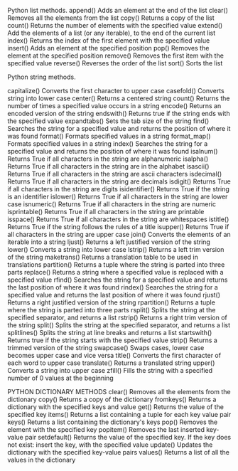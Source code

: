 Python list methods.
append()	Adds an element at the end of the list
clear()	Removes all the elements from the list
copy()	Returns a copy of the list
count()	Returns the number of elements with the specified value
extend()	Add the elements of a list (or any iterable), to the end of the current list
index()	Returns the index of the first element with the specified value
insert()	Adds an element at the specified position
pop()	      Removes the element at the specified position
remove()	Removes the first item with the specified value
reverse()	Reverses the order of the list
sort()	Sorts the list

Python string methods.

capitalize() Converts the first character to upper case
casefold()	 Converts string into lower case
center()	 Returns a centered string
count()	 Returns the number of times a specified value occurs in a string
encode()	 Returns an encoded version of the string
endswith()	 Returns true if the string ends with the specified value
expandtabs() Sets the tab size of the string
find()	 Searches the string for a specified value and returns the position of where it was found
format()	 Formats specified values in a string
format_map() Formats specified values in a string
index()	 Searches the string for a specified value and returns the position of where it was found
isalnum()	 Returns True if all characters in the string are alphanumeric
isalpha()	 Returns True if all characters in the string are in the alphabet
isascii()	 Returns True if all characters in the string are ascii characters
isdecimal()	 Returns True if all characters in the string are decimals
isdigit()	 Returns True if all characters in the string are digits
isidentifier() Returns True if the string is an identifier
islower()	Returns True if all characters in the string are lower case
isnumeric()	Returns True if all characters in the string are numeric
isprintable()	Returns True if all characters in the string are printable
isspace()	Returns True if all characters in the string are whitespaces
istitle()	Returns True if the string follows the rules of a title
isupper()	Returns True if all characters in the string are upper case
join()	Converts the elements of an iterable into a string
ljust()	Returns a left justified version of the string
lower()	Converts a string into lower case
lstrip()	Returns a left trim version of the string
maketrans()	Returns a translation table to be used in translations
partition()	Returns a tuple where the string is parted into three parts
replace()	Returns a string where a specified value is replaced with a specified value
rfind()	Searches the string for a specified value and returns the last position of where it was found
rindex()	Searches the string for a specified value and returns the last position of where it was found
rjust()	Returns a right justified version of the string
rpartition()	Returns a tuple where the string is parted into three parts
rsplit()	Splits the string at the specified separator, and returns a list
rstrip()	Returns a right trim version of the string
split()	Splits the string at the specified separator, and returns a list
splitlines()	Splits the string at line breaks and returns a list
startswith()	Returns true if the string starts with the specified value
strip()	Returns a trimmed version of the string
swapcase()	Swaps cases, lower case becomes upper case and vice versa
title()	Converts the first character of each word to upper case
translate()	Returns a translated string
upper()	Converts a string into upper case
zfill()	Fills the string with a specified number of 0 values at the beginning


PYTHON DICTIONARY METHODS
clear()	Removes all the elements from the dictionary
copy()	Returns a copy of the dictionary
fromkeys()	Returns a dictionary with the specified keys and value
get()	Returns the value of the specified key
items()	Returns a list containing a tuple for each key value pair
keys()	Returns a list containing the dictionary's keys
pop()	Removes the element with the specified key
popitem()	Removes the last inserted key-value pair
setdefault()	Returns the value of the specified key. If the key does not exist: insert the key, with the specified value
update()	Updates the dictionary with the specified key-value pairs
values()	Returns a list of all the values in the dictionary